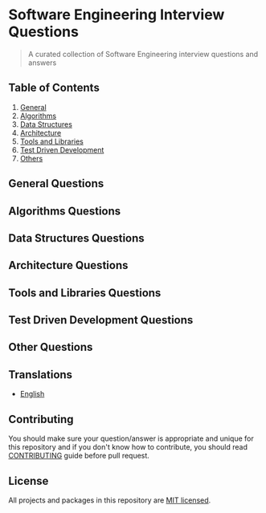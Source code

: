 # Software Engineering Interview Questions

> A curated collection of Software Engineering interview questions and answers

## Table of Contents

1. [General](#general-questions)
1. [Algorithms](#algorithms-questions)
1. [Data Structures](#data-structures-questions)
1. [Architecture](#architecture-questions)
1. [Tools and Libraries](#tools-and-libraries-questions)
1. [Test Driven Development](#test-driven-development-questions)
1. [Others](#other-questions)

## General Questions

## Algorithms Questions

## Data Structures Questions

## Architecture Questions

## Tools and Libraries Questions

## Test Driven Development Questions

## Other Questions



## Translations

* [English](/README.md)


## Contributing
You should make sure your question/answer is appropriate and unique for this repository and if you don't know how to contribute, you should read [CONTRIBUTING](/CONTRIBUTING) guide before pull request.

## License

All projects and packages in this repository are [MIT licensed](/LICENSE).
